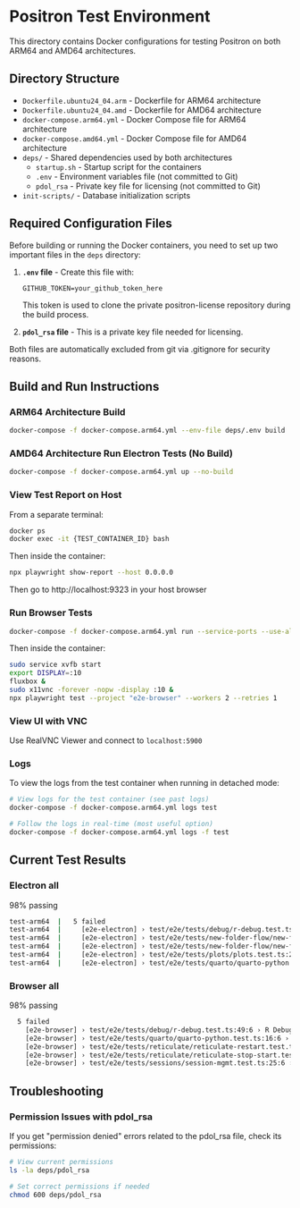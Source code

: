 # Positron Test Environment

This directory contains Docker configurations for testing Positron on both ARM64 and AMD64 architectures.

## Directory Structure

- `Dockerfile.ubuntu24_04.arm` - Dockerfile for ARM64 architecture
- `Dockerfile.ubuntu24_04.amd` - Dockerfile for AMD64 architecture
- `docker-compose.arm64.yml` - Docker Compose file for ARM64 architecture
- `docker-compose.amd64.yml` - Docker Compose file for AMD64 architecture
- `deps/` - Shared dependencies used by both architectures
  - `startup.sh` - Startup script for the containers
  - `.env` - Environment variables file (not committed to Git)
  - `pdol_rsa` - Private key file for licensing (not committed to Git)
- `init-scripts/` - Database initialization scripts

## Required Configuration Files

Before building or running the Docker containers, you need to set up two important files in the `deps` directory:

1. **`.env` file** - Create this file with:
   ```
   GITHUB_TOKEN=your_github_token_here
   ```
   This token is used to clone the private positron-license repository during the build process.

2. **`pdol_rsa` file** - This is a private key file needed for licensing.

Both files are automatically excluded from git via .gitignore for security reasons.

## Build and Run Instructions

### ARM64 Architecture Build
```bash
docker-compose -f docker-compose.arm64.yml --env-file deps/.env build
```

### AMD64 Architecture Run Electron Tests (No Build)
```bash
docker-compose -f docker-compose.arm64.yml up --no-build 
```

### View Test Report on Host
From a separate terminal:
```bash
docker ps
docker exec -it {TEST_CONTAINER_ID} bash
```
Then inside the container:
```bash
npx playwright show-report --host 0.0.0.0
```
Then go to http://localhost:9323 in your host browser

### Run Browser Tests
```bash
docker-compose -f docker-compose.arm64.yml run --service-ports --use-aliases --entrypoint bash test
```
Then inside the container:
```bash
sudo service xvfb start
export DISPLAY=:10
fluxbox &
sudo x11vnc -forever -nopw -display :10 &
npx playwright test --project "e2e-browser" --workers 2 --retries 1
```

### View UI with VNC
Use RealVNC Viewer and connect to `localhost:5900`

### Logs
To view the logs from the test container when running in detached mode:

```bash
# View logs for the test container (see past logs)
docker-compose -f docker-compose.arm64.yml logs test

# Follow the logs in real-time (most useful option)
docker-compose -f docker-compose.arm64.yml logs -f test
```

## Current Test Results
### Electron all

98% passing


```bash
test-arm64  |   5 failed
test-arm64  |     [e2e-electron] › test/e2e/tests/debug/r-debug.test.ts:49:6 › R Debugging › R - Verify call stack behavior and order @:debug @:web @:win @:ark
test-arm64  |     [e2e-electron] › test/e2e/tests/new-folder-flow/new-folder-flow-jupyter.test.ts:24:6 › New Folder Flow: Jupyter Project › Jupyter Folder Defaults @:modal @:new-folder-flow @:critical @:win
test-arm64  |     [e2e-electron] › test/e2e/tests/new-folder-flow/new-folder-flow-r.test.ts:40:6 › New Folder Flow: R Project › R - Accept Renv install @:modal @:new-folder-flow @:web @:ark @:win
test-arm64  |     [e2e-electron] › test/e2e/tests/plots/plots.test.ts:285:7 › Plots › Python Plots › Python - Verify Plot Zoom works (Fit vs. 200%) @:plots @:editor
test-arm64  |     [e2e-electron] › test/e2e/tests/quarto/quarto-python.test.ts:16:6 › Quarto - Python › Verify Quarto app can render correctly with Python script @:web @:win @:quarto
```

### Browser all

98% passing

```bash
  5 failed
    [e2e-browser] › test/e2e/tests/debug/r-debug.test.ts:49:6 › R Debugging › R - Verify call stack behavior and order @:debug @:web @:win @:ark
    [e2e-browser] › test/e2e/tests/quarto/quarto-python.test.ts:16:6 › Quarto - Python › Verify Quarto app can render correctly with Python script @:web @:win @:quarto
    [e2e-browser] › test/e2e/tests/reticulate/reticulate-restart.test.ts:31:6 › Reticulate › R - Verify Reticulate Restart @:reticulate @:web @:reticulate @:console
    [e2e-browser] › test/e2e/tests/reticulate/reticulate-stop-start.test.ts:32:6 › Reticulate › R - Verify Reticulate Stop/Start Functionality @:reticulate @:web @:ark
    [e2e-browser] › test/e2e/tests/sessions/session-mgmt.test.ts:25:6 › Sessions: Management › Validate active session list in console matches active session list in session picker @:win @:web @:console @:sessions @:critical
```

## Troubleshooting

### Permission Issues with pdol_rsa

If you get "permission denied" errors related to the pdol_rsa file, check its permissions:

```bash
# View current permissions
ls -la deps/pdol_rsa

# Set correct permissions if needed
chmod 600 deps/pdol_rsa
```